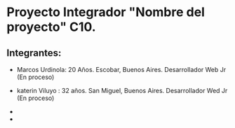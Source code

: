 # Proyecto Integrador "Nombre del proyecto" C10.

## Integrantes:

- Marcos Urdinola:  20  Años. Escobar, Buenos Aires.  Desarrollador Web Jr (En proceso)

- katerin Viluyo : 32 años. San Miguel, Buenos Aires.  Desarrollador Wed Jr (En proceso)

-

-

